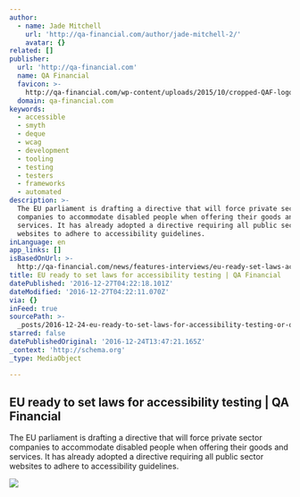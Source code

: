 ```yaml
---
author:
  - name: Jade Mitchell
    url: 'http://qa-financial.com/author/jade-mitchell-2/'
    avatar: {}
related: []
publisher:
  url: 'http://qa-financial.com'
  name: QA Financial
  favicon: >-
    http://qa-financial.com/wp-content/uploads/2015/10/cropped-QAF-logo-square-192x192.jpg
  domain: qa-financial.com
keywords:
  - accessible
  - smyth
  - deque
  - wcag
  - development
  - tooling
  - testing
  - testers
  - frameworks
  - automated
description: >-
  The EU parliament is drafting a directive that will force private sector
  companies to accommodate disabled people when offering their goods and
  services. It has already adopted a directive requiring all public sector
  websites to adhere to accessibility guidelines.
inLanguage: en
app_links: []
isBasedOnUrl: >-
  http://qa-financial.com/news/features-interviews/eu-ready-set-laws-accessibility-testing/?platform=hootsuite
title: EU ready to set laws for accessibility testing | QA Financial
datePublished: '2016-12-27T04:22:18.101Z'
dateModified: '2016-12-27T04:22:11.070Z'
via: {}
inFeed: true
sourcePath: >-
  _posts/2016-12-24-eu-ready-to-set-laws-for-accessibility-testing-or-qa-financia.md
starred: false
datePublishedOriginal: '2016-12-24T13:47:21.165Z'
_context: 'http://schema.org'
_type: MediaObject

---
```

<article style=""><h1>EU ready to set laws for accessibility testing | QA Financial</h1><p>The EU parliament is drafting a directive that will force private sector companies to accommodate disabled people when offering their goods and services. It has already adopted a directive requiring all public sector websites to adhere to accessibility guidelines.</p><img src="http://qa-financial.com/wp-content/uploads/2016/12/barclays.jpg" /></article>